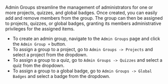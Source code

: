 Admin Groups streamline the management of administrators for one or more projects, quizzes, and global badges. Once created, you can easily add and remove members from the group. The group can then be assigned to projects, quizzes, or global badges, granting its members administrative privileges for the assigned items.

- To create an admin group, navigate to the ``Admin Groups`` page and click the ``Admin Group +`` button.
- To assign a group to a project, go to ``Admin Groups -> Projects`` and select a project from the dropdown.
- To assign a group to a quiz, go to ``Admin Groups -> Quizzes`` and select a quiz from the dropdown.
- To assign a group to a global badge, go to ``Admin Groups -> Global Badges`` and select a badge from the dropdown.